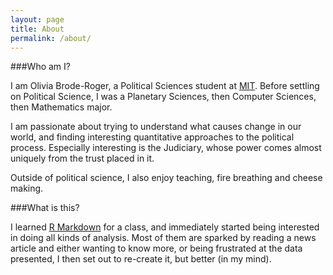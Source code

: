 ```yaml
---
layout: page
title: About
permalink: /about/
---
```


###Who am I?

I am Olivia Brode-Roger, a Political Sciences student at [MIT](http://web.mit.edu/).
Before settling on Political Science, I was a Planetary Sciences, then Computer Sciences, then Mathematics major.

I am passionate about trying to understand what causes change in our world, and finding interesting quantitative approaches to the political process.
Especially interesting is the Judiciary, whose power comes almost uniquely from the trust placed in it.

Outside of political science, I also enjoy teaching, fire breathing and cheese making.

###What is this?

I learned [R Markdown](http://rmarkdown.rstudio.com/) for a class, and immediately started being interested in doing all kinds of analysis.
Most of them are sparked by reading a news article and either wanting to know more, or being frustrated at the data presented, I then set out to re-create it, but better (in my mind).
